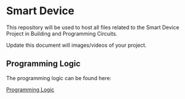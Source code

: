 # Smart Device

This repository will be used to host all files related to the Smart Device Project in Building and Programming Circuits.

Update this document will images/videos of your project.

## Programming Logic

The programming logic can be found here:

[Programming Logic ](logic.md)

